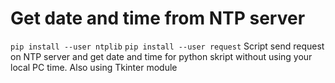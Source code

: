 # Get date and time from NTP server
  `pip install --user ntplib`
  `pip install --user request`
Script send request on NTP server and get date and time for python skript without using your local PC time.
Also using Tkinter module
